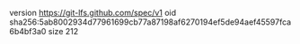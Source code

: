 version https://git-lfs.github.com/spec/v1
oid sha256:5ab8002934d77961699cb77a87198af6270194ef5de94aef45597fca6b4bf3a0
size 212
